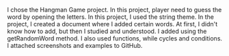 I chose the Hangman Game project. In this project, player need to guess the word by opening the letters. In this project, I used the string theme. In the project, I created a document where I added certain words. At first, I didn't know how to add, but then I studied and understood. I added using the getRandomWord method. I also used functions, while cycles and conditions. I attached screenshots and examples to GitHub.
